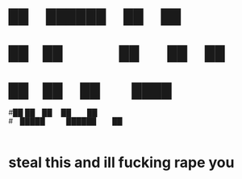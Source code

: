 #     ██  ██████  ██    ██ 
#     ██ ██    ██  ██  ██  
#     ██ ██    ██   ████   
#██   ██ ██    ██    ██    
# █████   ██████     ██    
                          
                          
                          
# steal this and ill fucking rape you
